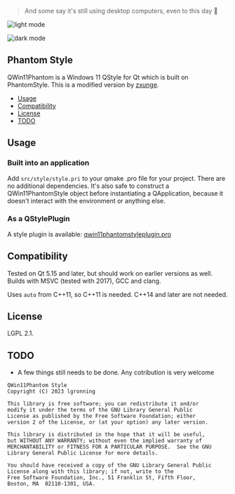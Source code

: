 > And some say it's still using desktop computers, even to this day 👻

![light mode](https://user-images.githubusercontent.com/31950538/210968770-80d5bee2-7cc7-42bf-8b37-c9961b871cf3.png)

![dark mode](https://user-images.githubusercontent.com/31950538/210969022-ea569ed8-864a-4b8e-9dcd-d13fd1fa4720.png)

## Phantom Style

QWin11Phantom is a Windows 11 QStyle for Qt which is built on PhantomStyle. This is a modified version by [zxunge](https://github.com/zxunge).

* [Usage](#usage)
* [Compatibility](#compatibility)
* [License](#license)
* [TODO](#todo)

## Usage

### Built into an application

Add `src/style/style.pri` to your qmake .pro file for your project. There
are no additional dependencies. It's also safe to construct a QWin11PhantomStyle
object before instantiating a QApplication, because it doesn't interact with
the environment or anything else.

### As a QStylePlugin

A style plugin is available: [qwin11phantomstyleplugin.pro](src/styleplugin/qwin11phantomstyleplugin.pro)

## Compatibility

Tested on Qt 5.15 and later, but should work on earlier versions as well. Builds
with MSVC (tested with 2017), GCC and clang.

Uses `auto` from C++11, so C++11 is needed. C++14 and later are not needed.

## License

LGPL 2.1.

## TODO

* A few things still needs to be done. Any cotribution is very welcome

```
QWin11Phantom Style
Copyright (C) 2023 lgronning

This library is free software; you can redistribute it and/or
modify it under the terms of the GNU Library General Public
License as published by the Free Software Foundation; either
version 2 of the License, or (at your option) any later version.

This library is distributed in the hope that it will be useful,
but WITHOUT ANY WARRANTY; without even the implied warranty of
MERCHANTABILITY or FITNESS FOR A PARTICULAR PURPOSE.  See the GNU
Library General Public License for more details.

You should have received a copy of the GNU Library General Public
License along with this library; if not, write to the
Free Software Foundation, Inc., 51 Franklin St, Fifth Floor,
Boston, MA  02110-1301, USA.
```
